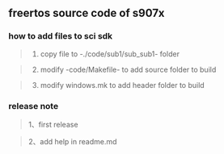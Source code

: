 ## freertos source code of s907x

### how to add files to sci sdk

> 1. copy file to -./code/sub1/sub_sub1- folder

> 2. modify -code/Makefile- to add source folder to build

> 3. modify windows.mk to add header folder to build

### release note

> 1、first release

> 2、add help in readme.md
